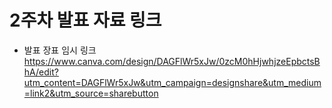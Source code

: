 # 2주차 발표 자료 링크

- 발표 장표 임시 링크
  https://www.canva.com/design/DAGFlWr5xJw/0zcM0hHjwhjzeEpbctsBhA/edit?utm_content=DAGFlWr5xJw&utm_campaign=designshare&utm_medium=link2&utm_source=sharebutton
